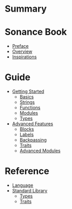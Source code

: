 # Summary

# Sonance Book

- [Preface](./summary/preface.md)
- [Overview](./summary/overview.md)
- [Inspirations](./summary/inspirations.md)

# Guide

- [Getting Started]()
  - [Basics]()
  - [Strings](./guide/getting_started/strings.md)
  - [Functions](./guide/getting_started/functions.md)
  - [Modules](./guide/getting_started/modules.md)
  - [Types](./guide/getting_started/types.md)
- [Advanced Features]()
  - [Blocks](./guide/advanced/blocks.md)
  - [Labels](./guide/advanced/labels.md)
  - [Backpassing](./guide/advanced/backpassing.md)
  - [Traits](./guide/advanced/traits.md)
  - [Advanced Modules](./guide/advanced/advanced_modules.md)

# Reference

- [Language](./reference/language.md)
- [Standard Library]()
  - [Types]()
  - [Traits]()
